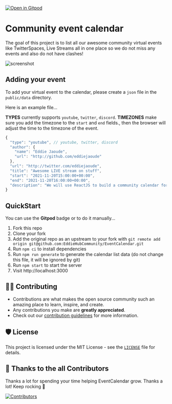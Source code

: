 [![Open in Gitpod](https://gitpod.io/button/open-in-gitpod.svg)](https://gitpod.io/#https://github.com/EddieHubCommunity/EventCalendar)
# Community event calendar

The goal of this project is to list all our awesome community virtual events like TwitterSpaces, Live Streams all in one place so we do not miss any events and also do not have clashes!

![screenshot](https://user-images.githubusercontent.com/624760/140585091-e114d767-895e-45ba-9a37-58ad4a192374.png)

## Adding your event

To add your virtual event to the calendar, please create a `json` file in the `public/data` directory.

Here is an example file...

**TYPES** currently supports `youtube`, `twitter`, `discord`.
**TIMEZONES** make sure you add the timezone to the `start` and `end` fields., then the browser will adjust the time to the timezone of the event.

```ts
{
  "type": "youtube", // youtube, twitter, discord
  "author": {
    "name": "Eddie Jaoude",
    "url": "http://github.com/eddiejaoude"
  },
  "url": "http://twitter.com/eddiejaoude",
  "title": "Awesome LIVE stream on stuff",
  "start": "2021-11-20T15:00:00+00:00",
  "end": "2021-11-20T16:00:00+00:00",
  "description": "We will use ReactJS to build a community calendar for all our virtual geek out sessions"
}
```

## QuickStart

You can use the **Gitpod** badge or to do it manually...

1. Fork this repo
2. Clone your fork
3. Add the original repo as an upstream to your fork with `git remote add origin git@github.com:EddieHubCommunity/EventCalendar.git`
4. Run `npm ci` to install dependencies
5. Run `npm run generate` to generate the calendar list data (do not change this file, it will be ignored by git)
6. Run `npm start` to start the server
7. Visit http://localhost:3000

## 👨‍💻 Contributing

- Contributions are what makes the open source community such an amazing place to learn, inspire, and create.
- Any contributions you make are **greatly appreciated**.
- Check out our [contribution guidelines](https://github.com/EddieHubCommunity/EventCalendar/blob/main/CONTRIBUTING.md) for more information.

## 🛡️ License

This project is licensed under the MIT License - see the [`LICENSE`](LICENSE) file for details.

## 💪 Thanks to the all Contributors

Thanks a lot for spending your time helping EventCalendar grow. Thanks a lot! Keep rocking 🍻

[![Contributors](https://contrib.rocks/image?repo=EddieHubCommunity/EventCalendar)](https://github.com/EddieHubCommunity/EventCalendar/graphs/contributors)
